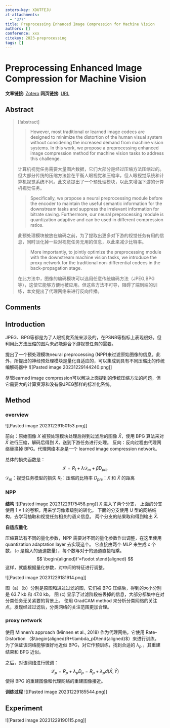 ```yaml
---
zotero-key: XDUTFEJU
zt-attachments:
  - "377"
title: Preprocessing Enhanced Image Compression for Machine Vision
authors: []
conference: xxx
citekey: 2023-preprocessing
tags: []
---
```

# Preprocessing Enhanced Image Compression for Machine Vision

**文章链接**: [Zotero](zotero://select/library/items/XDUTFEJU) 
**网页链接**: [URL](https://openreview.net/forum?id=3D0mOtnHGR)
## Abstract

>[!abstract]
>> However, most traditional or learned image codecs are designed to minimize the distortion of the human visual system without considering the increased demand from machine vision systems. In this work, we propose a preprocessing enhanced image compression method for machine vision tasks to address this challenge. 
> 
> 计算机视觉任务需要大量图片数据，它们大部分是经过压缩方法压缩过的。但大部分传统的压缩方法旨在平衡人眼视觉和压缩率，但人眼视觉系统和计算机视觉系统不同。此文章提出了一个预处理模块，以此来增强下游的计算机视觉任务。
> > Specifically, we propose a neural preprocessing module before the encoder to maintain the useful semantic information for the downstream tasks and suppress the irrelevant information for bitrate saving. Furthermore, our neural preprocessing module is quantization adaptive and can be used in different compression ratios. 
> 
> 此预处理模块被放在编码之前，为了提取出更多对下游的视觉任务有用的信息，同时淡化掉一些对视觉任务无用的信息，以此来减少比特率。
> 
> > More importantly, to jointly optimize the preprocessing module with the downstream machine vision tasks, we introduce the proxy network for the traditional non-differential codecs in the back-propagation stage. 
> 
> 在此方法中，图像的编码模块可以选用任意传统编码方法（JPEG,BPG等），这使它能够方便地被应用。但这些方法不可导，阻碍了端到端的训练，本文提出了代理网络来进行反向传播。
> 




## Comments


## Introduction
JPEG、BPG等都是为了人眼视觉系统来涉及的，在PSNR等指标上表现很好。但利用此方法压缩的图片未必能迎合下游视觉任务的需要。

提出了一个预处理模块neural preprocessing (NPP)来过滤原始图像的信息。此外，所提出的神经预处理模块是量化自适应的，可以集成到具有不同压缩比的传统编解码器中
![[Pasted image 20231229144240.png]]

尽管learned image compression可以解决上面提到的传统压缩方法的问题，但它需要大的计算资源和没有像JPEG那样的标准化系统。


## Method

### overview
![[Pasted image 20231229150153.png]]

前向：原始图像 $X$ 被预处理模块处理后得到过滤后的图像 $\bar X$，使用 BPG 算法来对 $\bar X$ 进行压缩，解码后得到 $\hat X$，送到下游任务进行处理。
反向：反向过程由代理网络替换掉 BPG。代理网络本身是一个 learned image compression network。

总体的损失函数是：
$$
\mathcal{L}=R_t+\lambda\mathcal{D}_m+\beta D_{pre}
$$
$\mathcal{D}_m$：视觉任务模型的损失
$R_t$：压缩的比特率
$D_{pre}$：$X$ 和 $\bar X$ 的距离

### NPP
**结构**
![[Pasted image 20231229175458.png]]
$X$ 进入了两个分支，
上面的分支使用 $1\times 1$ 的卷积，用来学习像素级别的转化。
下面的分支使用 U 型的网络结构，去学习抽取和视觉任务相关的语义信息。
两个分支的结果取和得到输出 $\bar X$.

**自适应量化**

压缩算法有不同的量化参数，NPP 需要对不同的量化参数作出调整，在这里使用 quantization adaptation layer 去实现这个。
它直接由两个 MLP 来生成 $c$ 个数，（$c$ 是输入的通道数量），每个数与对于的通道直接相乘。
$$
\begin{aligned}f'=f\odot s\end{aligned}
$$
这样，就能根据量化参数，对中间的特征进行调整。

![[Pasted image 20231229181914.png]]

图（a）（b）分别是原图和进过过滤的图，它们被 BPG 压缩后，得到的大小分别是 63.7 kb 和 47.0 kb。
图 (c) 显示了过滤阶段被丢掉的信息，大部分都集中在对分类任务无关紧要的背景上。
使用 GradCAM method 来分析分类网络的关注点，发现经过过滤后，分类网络的关注范围更加合理。

### proxy network

使用 Minnen’s approach (Minnen et al., 2018) 作为代理网络。它使用 Rate-Distortion （$\begin{aligned}R+\lambda_pD\end{aligned}$）来进行训练。
为了保证该网络能够很好地近似 BPG，对它作预训练，找到合适的 $\lambda_p$ ，其重建结果和 BPG 近似。

之后，对该网络进行微调：
$$
\mathcal{L}_p=R_p+\lambda_pD_p=R_p+\lambda_pd(\hat{X},\hat{Y})
$$
使得 BPG 的重建图像和代理网络的重建图像接近。

**训练过程**
![[Pasted image 20231229185544.png]]


## Experiment
![[Pasted image 20231229190115.png]]
